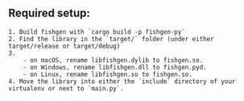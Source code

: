 ## Required setup:
    1. Build fishgen with `cargo build -p fishgen-py`
    2. Find the library in the `target/` folder (under either target/release or target/debug)
    3. 
        - on macOS, rename libfishgen.dylib to fishgen.so.
        - on Windows, rename libfishgen.dll to fishgen.pyd.
        - on Linux, rename libfishgen.so to fishgen.so.
    4. Move the library into either the `include` directory of your virtualenv or next to `main.py`.

